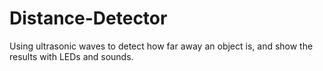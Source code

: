 # Distance-Detector
Using ultrasonic waves to detect how far away an object is, and show the results with LEDs and sounds.
